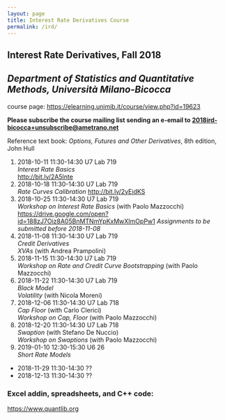 ```yaml
---
layout: page
title: Interest Rate Derivatives Course
permalink: /ird/
---
```


## Interest Rate Derivatives, Fall 2018  
## _Department of Statistics and Quantitative Methods, Università Milano-Bicocca_

course page: <https://elearning.unimib.it/course/view.php?id=19623>

**Please subscribe the course mailing list sending an e-email to
[2018ird-bicocca+unsubscribe@ametrano.net](mailto:2018ird-bicocca+unsubscribe@ametrano.net)**

Reference text book: _Options, Futures and Other Derivatives_, 8th edition, John Hull

1. 2018-10-11 11:30-14:30 U7 Lab 719  
   _Interest Rate Basics_  
   <http://bit.ly/2A5lnte>
2. 2018-10-18 11:30-14:30 U7 Lab 719  
   _Rate Curves Calibration_ <http://bit.ly/2yEidKS>
3. 2018-10-25 11:30-14:30 U7 Lab 719  
   _Workshop on Interest Rate Basics_ (with Paolo Mazzocchi)
   <https://drive.google.com/open?id=188zJ7Oiz8A05BnMTNmYpKxMwXImOpPw1>
   *Assignments to be submitted before 2018-11-08*
4. 2018-11-08 11:30-14:30 U7 Lab 719  
   _Credit Derivatives_  
   _XVAs_ (with Andrea Prampolini)
5. 2018-11-15 11:30-14:30 U7 Lab 719  
   _Workshop on Rate and Credit Curve Bootstrapping_ (with Paolo Mazzocchi)
6. 2018-11-22 11:30-14:30 U7 Lab 719  
   _Black Model_  
   _Volatility_ (with Nicola Moreni)
7. 2018-12-06 11:30-14:30 U7 Lab 718  
   _Cap Floor_ (with Carlo Clerici)  
   _Workshop on Cap, Floor_ (with Paolo Mazzocchi)
8. 2018-12-20 11:30-14:30 U7 Lab 718  
   _Swaption_ (with Stefano De Nuccio)  
   _Workshop on Swaptions_ (with Paolo Mazzocchi)
9. 2019-01-10 12:30-15:30 U6 26  
   _Short Rate Models_

*  2018-11-29 11:30-14:30 ??
*  2018-12-13 11:30-14:30 ??

### Excel addin, spreadsheets, and C++ code:

<https://www.quantlib.org>
